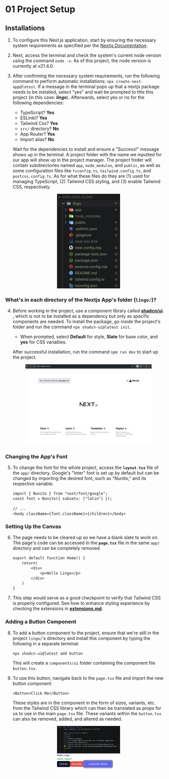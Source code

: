 # 01 Project Setup

## Installations

1. To configure this Next.js application, start by ensuring the necessary system requirements as specified per the [Nextjs Documentation](https://nextjs.org/docs/getting-started/installation).

2. Next, access the terminal and check the system's current node version using the command `node -v`. As of this project, the node version is currently at v21.4.0.

3. After confirming the necessary system requirements, run the following command to perform automatic installations: `npx create-next-app@latest`. If a message in the terminal pops up that a nextjs package needs to be installed, select "yes" and wait be prompted to title this project (in this case: **_lingo_**). Afterwards, select yes or no for the following dependencies: 
    * TypeScript? **Yes**
    * ESLinkt? **Yes**
    * Tailwind Css? **Yes**
    * `src/` directory? **No**
    * App Router? **Yes**
    * Import alias? **No**

    Wait for the dependencies to install and ensure a "Success!" message shows up in the terminal. A project folder with the name we inputted for our app will show up in the project manager. The project folder will contain subdirectories named `app`, `node_modules`, and `public`, as well as some configuration files like `tsconfig.ts`, `tailwind.config.ts`, and `postcss.config.ts`. As for what these files do they are (1) used for managing TypeScript, (2) Tailwind CSS styling, and (3) enable Tailwind CSS, respectively.
    <div align="center">
    <img src="./imgs/01-project-setup.png" alt="Project Manager Setup" width="200px" height="auto">
    </div>

### What's in each directory of the Nextjs App's folder (`lingo/`)?

4. Before working in the project, use a component library called **[shadcn/ui](https://ui.shadcn.com/docs/installation/next)**. , which is not to be installed as a dependency but only as specific components are needed. To install the package, go inside the project's folder and run the command `npx shadcn-ui@latest init`.
    - When prompted, select **Default** for style, **Slate** for base color, and **yes** for CSS variables.
    
    After successful installation, run the command `npm run dev` to start up the project. 

    <div align="center">
    <img src="./imgs/01-project-setup-2.png" alt="Initial Run of our App" width="400px" height="auto">
    </div>

### Changing the App's Font
5. To change the font for the whole project, access the **`layout.tsx`** file of the `app/` directory. Google's "Inter" font is set up by default but can be changed by importing the desired font, such as "Nunito," and its respective variable.
    ```tsx
    import { Nunito } from "next/font/google";
    const font = Nunito({ subsets: ["latin"] });
    
    // ...
    <body className={font.className}>{children}</body>
    ```

### Setting Up the Canvas

6. The page needs to be cleared up so we have a blank slate to work on. The page's code can be accessed in the **`page.tsx`** file in the same `app/` directory and can be completely removed. 
    ```tsx
    export default function Home() {
        return(
            <div>
                <p>Hello Lingo</p>
            </div>
        )
    }
    ```

7. This step would serve as a good checkpoint to verify that Tailwind CSS is properly configured. See how to enhance styling experience by checking the extensions in **[extensions.md](./extensions.md)**.

### Adding a Button Component

8. To add a button component to the project, ensure that we're still in the project `lingo/`'s directory and install this component by typing the following in a separate terminal: 
    ```
    npx shadcn-ui@latest add button
    ```
    
    This will create a `components/ui` folder containing the component file `button.tsx`.

9. To use this button, navigate back to the `page.tsx` file and import the new button component:
    ```tsx
    <Button>Click Me</Button>
    ```
    
    These styles are in the component in the form of sizes, variants, etc. from the Tailwind CSS library which can then be translated as props for us to use in the main `page.tsx` file. These variants within the `button.tsx` can also be removed, added, and altered as needed.
    <div align="center">
    <img src="./imgs/01-styling-buttons-3.png" alt="Styling a Button Component" width="200px" height="auto">
    </div>

